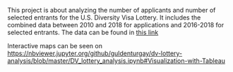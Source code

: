 This project is about analyzing the number of applicants and number of selected entrants for the U.S. Diversity Visa Lottery. 
It includes the combined data between 2010 and 2018 for applications and 2016-2018 for selected entrants. The data can be found in 
[this link](https://travel.state.gov/content/travel/en/us-visas/immigrate/diversity-visa-program-entry/diversity-visa-program-statistics.html)


Interactive maps can be seen on https://nbviewer.jupyter.org/github/guldenturgay/dv-lottery-analysis/blob/master/DV_lottery_analysis.ipynb#Visualization-with-Tableau